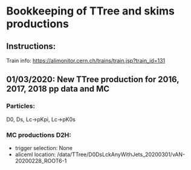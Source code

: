 # Bookkeeping of TTree and skims productions

## Instructions: 
Train info: https://alimonitor.cern.ch/trains/train.jsp?train_id=131

## 01/03/2020: New TTree production for 2016, 2017, 2018 pp data and MC

### Particles: 
D0, Ds, Lc->pKpi, Lc->pK0s

### MC productions D2H:
- trigger selection: None
- aliceml location: /data/TTree/D0DsLckAnyWithJets_20200301/vAN-20200228_ROOT6-1
